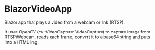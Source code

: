 # BlazorVideoApp
Blazor app that plays a video from a webcam or link (RTSP).

It uses OpenCV (cv::VideoCapture::VideoCapture) to capture image from RTSP/Webcam, reads each frame, convert it to a base64 string and puts into a HTML img.
